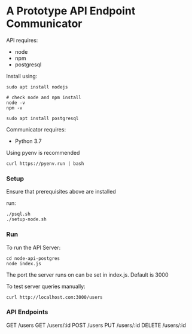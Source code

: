 # A Prototype API Endpoint Communicator

API requires:
- node
- npm
- postgresql

Install using:
```
sudo apt install nodejs

# check node and npm install
node -v
npm -v

sudo apt install postgresql

```

Communicator requires:
- Python 3.7

Using pyenv is recommended
```
curl https://pyenv.run | bash
```

### Setup
Ensure that prerequisites above are installed

run:
```
./psql.sh
./setup-node.sh
```

### Run

To run the API Server:
```
cd node-api-postgres
node index.js
```
The port the server runs on can be set in index.js. Default is 3000

To test server queries manually:
```
curl http://localhost.com:3000/users
```

### API Endpoints

GET 	/users
GET		/users/:id
POST 	/users
PUT 	/users/:id
DELETE	/users/:id

